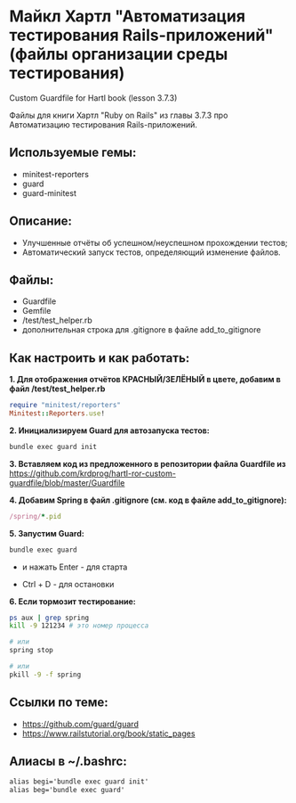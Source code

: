 # Майкл Хартл "Автоматизация тестирования Rails-приложений" (файлы организации среды тестирования)

Custom Guardfile for Hartl book (lesson 3.7.3)

Файлы для книги Хартл "Ruby on Rails" из главы 3.7.3 про Автоматизацию тестирования Rails-приложений.

## Используемые гемы:

- minitest-reporters
- guard
- guard-minitest

## Описание:

- Улучшенные отчёты об успешном/неуспешном прохождении тестов;
- Автоматический запуск тестов, определяющий изменение файлов.

## Файлы:

- Guardfile
- Gemfile
- /test/test_helper.rb
- дополнительная строка для .gitignore в файле add_to_gitignore

## Как настроить и как работать:

**1. Для отображения отчётов КРАСНЫЙ/ЗЕЛЁНЫЙ в цвете, добавим в файл /test/test_helper.rb**

```ruby
require "minitest/reporters"
Minitest::Reporters.use!
```

**2. Инициализируем Guard для автозапуска тестов:**

```bash
bundle exec guard init
```
**3. Вставляем код из предложенного в репозитории файла Guardfile из** https://github.com/krdprog/hartl-ror-custom-guardfile/blob/master/Guardfile

**4. Добавим Spring в файл .gitignore (см. код в файле add_to_gitignore):**

```ruby
/spring/*.pid
```

**5. Запустим Guard:**

```bash
bundle exec guard
```
- и нажать Enter - для старта

- Ctrl + D - для остановки

**6. Если тормозит тестирование:**

```bash
ps aux | grep spring
kill -9 121234 # это номер процесса

# или
spring stop

# или
pkill -9 -f spring
```
## Ссылки по теме:

- https://github.com/guard/guard
- https://www.railstutorial.org/book/static_pages

## Алиасы в ~/.bashrc:

```txt
alias begi='bundle exec guard init'
alias beg='bundle exec guard'
```
